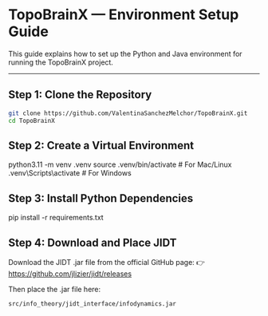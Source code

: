 # TopoBrainX — Environment Setup Guide

This guide explains how to set up the Python and Java environment for running the TopoBrainX project.

---

## Step 1: Clone the Repository

```bash
git clone https://github.com/ValentinaSanchezMelchor/TopoBrainX.git
cd TopoBrainX
```

## Step 2: Create a Virtual Environment
python3.11 -m venv .venv
source .venv/bin/activate  # For Mac/Linux
.venv\Scripts\activate # For Windows

## Step 3: Install Python Dependencies
pip install -r requirements.txt

## Step 4: Download and Place JIDT
Download the JIDT .jar file from the official GitHub page:
👉 https://github.com/jlizier/jidt/releases

Then place the .jar file here:
```bash
src/info_theory/jidt_interface/infodynamics.jar
```

